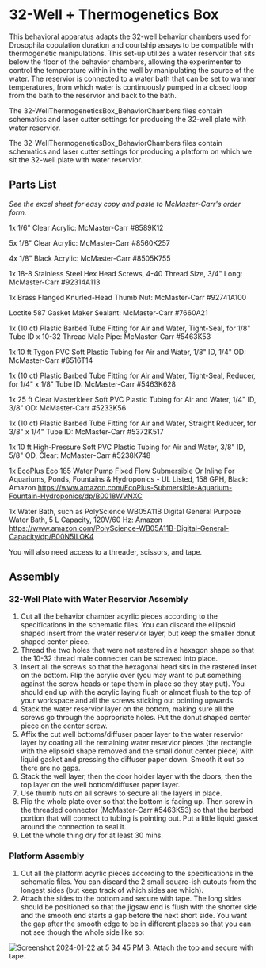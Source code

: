 # 32-Well + Thermogenetics Box

This behavioral apparatus adapts the 32-well behavior chambers used for Drosophila copulation duration and courtship assays to be compatible with thermogenetic manipulations.
This set-up utilizes a water reservoir that sits below the floor of the behavior chambers, allowing the experimenter to control the temperature within in the well by manipulating the source of the water.
The reservior is connected to a water bath that can be set to warmer temperatures, from which water is continuously pumped in a closed loop from the bath to the reservior and back to the bath.

The 32-WellThermogeneticsBox_BehaviorChambers files contain schematics and laser cutter settings for producing the 32-well plate with water reservior.

The 32-WellThermogeneticsBox_BehaviorChambers files contain schematics and laser cutter settings for producing a platform on which we sit the 32-well plate with water reservior.

## Parts List
*See the excel sheet for easy copy and paste to McMaster-Carr's order form.*

1x 1/6" Clear Acrylic: McMaster-Carr #8589K12

5x 1/8" Clear Acrylic: McMaster-Carr #8560K257

4x 1/8" Black Acrylic: McMaster-Carr #8505K755

1x 18-8 Stainless Steel Hex Head Screws, 4-40 Thread Size, 3/4" Long: McMaster-Carr #92314A113

1x Brass Flanged Knurled-Head Thumb Nut: McMaster-Carr #92741A100

Loctite 587 Gasket Maker Sealant: McMaster-Carr #7660A21

1x (10 ct) Plastic Barbed Tube Fitting for Air and Water, Tight-Seal, for 1/8" Tube ID x 10-32 Thread Male Pipe: McMaster-Carr #5463K53

1x 10 ft Tygon PVC Soft Plastic Tubing for Air and Water, 1/8" ID, 1/4" OD: McMaster-Carr #6516T14

1x (10 ct) Plastic Barbed Tube Fitting for Air and Water, Tight-Seal, Reducer, for 1/4" x 1/8" Tube ID: McMaster-Carr #5463K628

1x 25 ft Clear Masterkleer Soft PVC Plastic Tubing for Air and Water, 1/4" ID, 3/8" OD: McMaster-Carr #5233K56

1x (10 ct) Plastic Barbed Tube Fitting for Air and Water, Straight Reducer, for 3/8" x 1/4" Tube ID: McMaster-Carr #5372K517

1x 10 ft High-Pressure Soft PVC Plastic Tubing for Air and Water, 3/8" ID, 5/8" OD, Clear: McMaster-Carr #5238K748

1x EcoPlus Eco 185 Water Pump Fixed Flow Submersible Or Inline For Aquariums, Ponds, Fountains & Hydroponics - UL Listed, 158 GPH, Black: Amazon https://www.amazon.com/EcoPlus-Submersible-Aquarium-Fountain-Hydroponics/dp/B0018WVNXC

1x Water Bath, such as PolyScience WB05A11B Digital General Purpose Water Bath, 5 L Capacity, 120V/60 Hz: Amazon https://www.amazon.com/PolyScience-WB05A11B-Digital-General-Capacity/dp/B00N5ILOK4

You will also need access to a threader, scissors, and tape.

## Assembly

### 32-Well Plate with Water Reservior Assembly
1. Cut all the behavior chamber acyrlic pieces according to the specifications in the schematic files. You can discard the ellipsoid shaped insert from the water reservior layer, but keep the smaller donut shaped center piece.
2. Thread the two holes that were not rastered in a hexagon shape so that the 10-32 thread male connecter can be screwed into place.  
3. Insert all the screws so that the hexagonal head sits in the rastered inset on the bottom. Flip the acrylic over (you may want to put something against the screw heads or tape them in place so they stay put). You should end up with the acrylic laying flush or almost flush to the top of your workspace and all the screws sticking out pointing upwards.
4. Stack the water reservior layer on the bottom, making sure all the screws go through the appropriate holes. Put the donut shaped center piece on the center screw.
5. Affix the cut well bottoms/diffuser paper layer to the water reservior layer by coating all the remaining water reservior pieces (the rectangle with the elipsoid shape removed and the small donut center piece) with liquid gasket and pressing the diffuser paper down. Smooth it out so there are no gaps.
6. Stack the well layer, then the door holder layer with the doors, then the top layer on the well bottom/diffuser paper layer.
7. Use thumb nuts on all screws to secure all the layers in place.
8. Flip the whole plate over so that the bottom is facing up. Then screw in the threaded connector (McMaster-Carr #5463K53) so that the barbed portion that will connect to tubing is pointing out. Put a little liquid gasket around the connection to seal it.
9. Let the whole thing dry for at least 30 mins.

### Platform Assembly
1. Cut all the platform acyrlic pieces according to the specifications in the schematic files. You can discard the 2 small square-ish cutouts from the longest sides (but keep track of which sides are which).
2. Attach the sides to the bottom and secure with tape. The long sides should be positioned so that the jigsaw end is flush with the shorter side and the smooth end starts a gap before the next short side. You want the gap after the smooth edge to be in different places so that you can not see though the whole side like so:
   
![Screenshot 2024-01-22 at 5 34 45 PM](https://github.com/laurenminer/ThermogeneticsBox/assets/56128045/11b99b23-9a01-4206-91d7-cb4ffcb86385)
3. Attach the top and secure with tape.

